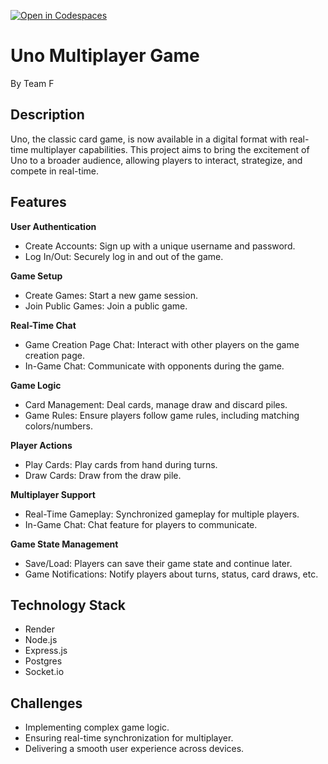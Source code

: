 [![Open in Codespaces](https://classroom.github.com/assets/launch-codespace-7f7980b617ed060a017424585567c406b6ee15c891e84e1186181d67ecf80aa0.svg)](https://classroom.github.com/open-in-codespaces?assignment_repo_id=12560830)

# Uno Multiplayer Game
By Team F

## Description
Uno, the classic card game, is now available in a digital format with real-time multiplayer capabilities. This project aims to bring the excitement of Uno to a broader audience, allowing players to interact, strategize, and compete in real-time.

## Features

**User Authentication**
- Create Accounts: Sign up with a unique username and password.
- Log In/Out: Securely log in and out of the game.

**Game Setup**
- Create Games: Start a new game session.
- Join Public Games: Join a public game.

**Real-Time Chat**
- Game Creation Page Chat: Interact with other players on the game creation page.
- In-Game Chat: Communicate with opponents during the game.

**Game Logic**
- Card Management: Deal cards, manage draw and discard piles.
- Game Rules: Ensure players follow game rules, including matching colors/numbers.

**Player Actions**
- Play Cards: Play cards from hand during turns.
- Draw Cards: Draw from the draw pile.

**Multiplayer Support**
- Real-Time Gameplay: Synchronized gameplay for multiple players.
- In-Game Chat: Chat feature for players to communicate.

**Game State Management**
- Save/Load: Players can save their game state and continue later.
- Game Notifications: Notify players about turns, status, card draws, etc.

## Technology Stack
- Render
- Node.js
- Express.js
- Postgres
- Socket.io

## Challenges
- Implementing complex game logic.
- Ensuring real-time synchronization for multiplayer.
- Delivering a smooth user experience across devices.
